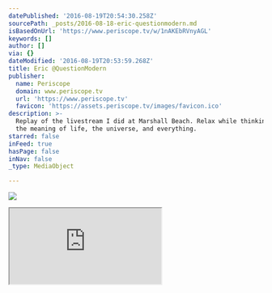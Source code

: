 ```yaml
---
datePublished: '2016-08-19T20:54:30.258Z'
sourcePath: _posts/2016-08-18-eric-questionmodern.md
isBasedOnUrl: 'https://www.periscope.tv/w/1nAKEbRVnyAGL'
keywords: []
author: []
via: {}
dateModified: '2016-08-19T20:53:59.268Z'
title: Eric @QuestionModern
publisher:
  name: Periscope
  domain: www.periscope.tv
  url: 'https://www.periscope.tv'
  favicon: 'https://assets.periscope.tv/images/favicon.ico'
description: >-
  Replay of the livestream I did at Marshall Beach. Relax while thinking about
  the meaning of life, the universe, and everything.
starred: false
inFeed: true
hasPage: false
inNav: false
_type: MediaObject

---
```

![](https://the-grid-user-content.s3-us-west-2.amazonaws.com/ac9a7f1e-8e9f-4861-9524-9a99e23f2d6a.jpg)

<iframe src="https://the-grid.github.io/ed-location/?latitude=37.801872&amp;longitude=-122.478712&amp;zoom=16&amp;address=Marshall%20Beach%2C%20Langdon%20Ct%2C%20San%20Francisco%2C%20California%2094129%2C%20United%20States" style=""></iframe>